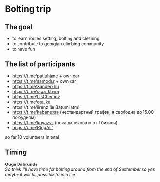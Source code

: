 # Bolting trip

## The goal
- to learn routes setting, bolting and cleaning
- to contribute to georgian climbing community
- to have fun

## The list of participants
- https://t.me/patluhjane + own car
- https://t.me/samodur + own car
- https://t.me/XanderZhu
- https://t.me/olga_khara
- https://t.me/LisChernov
- https://t.me/ota_ka
- https://t.me/jirenz (in Batumi atm)
- https://t.me/kabanessa (нестандартный график, я свободна до 15.00 по будням)
- https://t.me/knyazva (пока далековато от Тбилиси)
- https://t.me/KingAir1

so far 10 volunteers in total

## Timing
**Guga Dabrunda**:  
_So think I'll have time for bolting around from the end of September so yes maybe it will be possible to join me_
